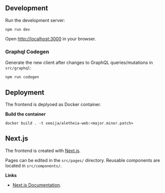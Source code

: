 ## Development

Run the development server:

```
npm run dev
```

Open [http://localhost:3000](http://localhost:3000) in your browser.

### Graphql Codegen

Generate the new client after changes to GraphQL queries/mutations in `src/graphql`:
```
npm run codegen
```


## Deployment

The frontend is deplyoed as Docker container.

**Build the container**
```
docker build . -t xeeija/aletheia-web:<major.minor.patch>
```

<!-- **Run the container**
```
docker run -d -p 3000:3000 --name=aletheia-web --network=aletheia --env-file .env.production --ip 172.18.0.4 xeeija/aletheia-web:latest
``` -->

## Next.js

The frontend is created with [Next.js](https://nextjs.org/).

Pages can be edited in the `src/pages/` directory.
Reusable components are located in `src/components/`.


**Links**
- [Next.js Documentation](https://nextjs.org/docs).
